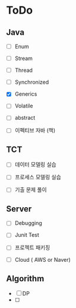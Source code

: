 # ToDo



## Java

- [ ] Enum
- [ ] Stream
- [ ] Thread
- [ ] Synchronized
- [x] Generics
- [ ] Volatile
- [ ] abstract
- [ ] 이펙티브 자바 (책)



## TCT

- [ ] 데이터 모델링 실습
- [ ] 프로세스 모델링 실습
- [ ] 기출 문제 풀이



## Server

- [ ] Debugging
- [ ] Junit Test
- [ ] 프로젝트 패키징
- [ ] Cloud ( AWS or Naver)



## Algorithm

- [ ] DP
- [ ] 







